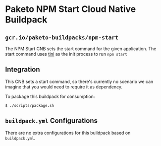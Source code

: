 # Paketo NPM Start Cloud Native Buildpack

## `gcr.io/paketo-buildpacks/npm-start`

The NPM Start CNB sets the start command for the given application. The start
command uses [tini](https://github.com/krallin/tini) as the init process to run
`npm start`

## Integration

This CNB sets a start command, so there's currently no scenario we can
imagine that you would need to require it as dependency.

To package this buildpack for consumption:
```
$ ./scripts/package.sh
```

## `buildpack.yml` Configurations

There are no extra configurations for this buildpack based on `buildpack.yml`.

